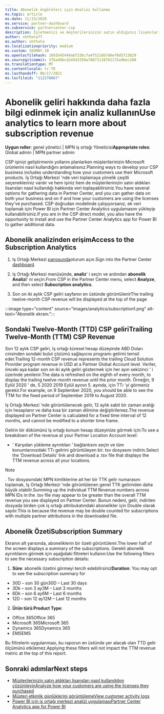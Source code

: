 ```yaml
---
title: Abonelik öngörüleri için Analizi kullanma
ms.topic: article
ms.date: 11/13/2020
ms.service: partner-dashboard
ms.subservice: partnercenter-csp
description: İşletmenizi ve müşterilerinizin satın aldığınız lisansları nasıl kullandığını daha iyi anlamak için iş ortağı merkezi 'nde analizler kullanmayı öğrenin.
author: shthota77
ms.author: shthota
ms.localizationpriority: medium
ms.custom: SEOMAY.20
ms.openlocfilehash: 1693545449abf33bc7a4f5216b7d6ef0d5713829
ms.sourcegitcommit: 376a49bcd245d3358a78871128761175a96ec200
ms.translationtype: MT
ms.contentlocale: tr-TR
ms.lasthandoff: 06/17/2021
ms.locfileid: "112276867"
---
```

# <a name="use-analytics-to-learn-more-about-subscription-revenue"></a><span data-ttu-id="68949-103">Abonelik geliri hakkında daha fazla bilgi edinmek için analiz kullanın</span><span class="sxs-lookup"><span data-stu-id="68949-103">Use analytics to learn more about subscription revenue</span></span>

<span data-ttu-id="68949-104">**Uygun roller**: genel yönetici | MPN iş ortağı Yöneticisi</span><span class="sxs-lookup"><span data-stu-id="68949-104">**Appropriate roles**: Global admin | MPN partner admin</span></span>

<span data-ttu-id="68949-105">CSP işinizi geliştirmenin yollarını planlarken müşterilerinizin Microsoft ürünlerini nasıl kullandığını anlamalısınız.</span><span class="sxs-lookup"><span data-stu-id="68949-105">Planning ways to develop your CSP business includes understanding how your customers use their Microsoft products.</span></span> <span data-ttu-id="68949-106">İş Ortağı Merkezi 'nde veri toplamaya yönelik çeşitli seçenekleriniz vardır ve hem işiniz hem de müşterilerinizin satın aldıkları lisansları nasıl kullandığı hakkında veri toplayabilirsiniz.</span><span class="sxs-lookup"><span data-stu-id="68949-106">You have several options for gathering data in Partner Center, and you can gather data on both your business and on if and how your customers are using the licenses they've purchased.</span></span> <span data-ttu-id="68949-107">CSP doğrudan modelinde çalışıyorsanız, ek veri toplamak için Power BI için Partner Center Analytics uygulamasını yükleyip kullanabilirsiniz.</span><span class="sxs-lookup"><span data-stu-id="68949-107">If you are in the CSP direct model, you also have the opportunity to install and use the Partner Center Analytics app for Power BI to gather additional data.</span></span>

## <a name="access-to-the-subscription-analytics"></a><span data-ttu-id="68949-108">Abonelik analizinden erişim</span><span class="sxs-lookup"><span data-stu-id="68949-108">Access to the Subscription Analytics</span></span>

1. <span data-ttu-id="68949-109">Iş Ortağı Merkezi [panosunda](https://partner.microsoft.com/dashboard/home)oturum açın.</span><span class="sxs-lookup"><span data-stu-id="68949-109">Sign into the Partner Center [dashboard](https://partner.microsoft.com/dashboard/home).</span></span>
1. <span data-ttu-id="68949-110">Iş Ortağı Merkezi menüsünde, **analiz**' i seçin ve ardından **abonelik Analizi**' ni seçin.</span><span class="sxs-lookup"><span data-stu-id="68949-110">From CSP in the Partner Center menu, select **Analyze**, and then select **Subscription analytics**.</span></span>

1. <span data-ttu-id="68949-111">Son on iki aylık CSP geliri sayfanın en üstünde görüntülenir</span><span class="sxs-lookup"><span data-stu-id="68949-111">The trailing twelve-month CSP revenue will be displayed at the top of the page</span></span>

:::image type="content" source="images/analytics/subscription1.png" alt-text="Abonelik ekranı.":::

## <a name="trailing-twelve-month-ttm-csp-revenue"></a><span data-ttu-id="68949-113">Sondaki Twelve-Month (TTD) CSP geliri</span><span class="sxs-lookup"><span data-stu-id="68949-113">Trailing Twelve-Month (TTM) CSP Revenue</span></span>

<span data-ttu-id="68949-114">Son 12 aylık CSP geliri, Iş ortağı küresel hesap düzeyinde ABD Doları cinsinden sondaki bulut çözümü sağlayıcısı programı gelirini temsil eder.</span><span class="sxs-lookup"><span data-stu-id="68949-114">Trailing 12-month CSP revenue represents the trailing Cloud Solution Provider program revenue in USD at a Partner Global Account level.</span></span> <span data-ttu-id="68949-115">Veriler, önceki aya kadar son on iki aylık geliri göstermek için her ayın sekizinci ' i üzerinde yenilenir.</span><span class="sxs-lookup"><span data-stu-id="68949-115">The data is refreshed on the eighth of every month, to display the trailing twelve-month revenue until the prior month.</span></span> <span data-ttu-id="68949-116">Örneğin, 9 Eylül 2020 ' de, 5 2020 2019 Eylül ayının 5. ayında, için TTı 'yi görmeniz gerekir.</span><span class="sxs-lookup"><span data-stu-id="68949-116">For example, on 9 September 2020, you should be able to see the TTM for the fixed period of September 2019 to August 2020.</span></span>

<span data-ttu-id="68949-117">Iş Ortağı Merkezi 'nde görüntülenecek gelir, 12 aylık sabit bir zaman aralığı için hesaplanır ve daha kısa bir zaman dilimine değiştirilemez.</span><span class="sxs-lookup"><span data-stu-id="68949-117">The revenue displayed on Partner Center is calculated for a fixed time interval of 12 months, and cannot be modified to a shorter time frame.</span></span>

<span data-ttu-id="68949-118">Gelirin bir dökümünü Iş ortağı konum hesap düzeyinize görmek için:</span><span class="sxs-lookup"><span data-stu-id="68949-118">To see a breakdown of the revenue at your Partner Location Account level:</span></span>

- <span data-ttu-id="68949-119">' Karşıdan yükleme ayrıntıları ' bağlantısını seçin ve tüm konumlarınızdaki TTı gelirini görüntüleyen bir. tsv dosyasını indirin.</span><span class="sxs-lookup"><span data-stu-id="68949-119">Select the ‘Download Details’ link and download a .tsv file that displays the TTM revenue across all your locations.</span></span>

>[!NOTE] 
><span data-ttu-id="68949-120">. Tsv dosyasındaki MPN kimliklerine ait her bir TTK gelir numarasını toplamak, Iş Ortağı Merkezi 'nde görüntülenen genel TTK gelirinden daha büyük olabilir.</span><span class="sxs-lookup"><span data-stu-id="68949-120">Summing up the individual TTM Revenue numbers across MPN IDs in the .tsv file may appear to be greater than the overall TTM revenue you see displayed on Partner Center.</span></span> <span data-ttu-id="68949-121">Bunun nedeni, gelir, indirilen dosyada birden çok iş ortağı attribukatındaki abonelikler için Double olarak sayılır.</span><span class="sxs-lookup"><span data-stu-id="68949-121">This is because the revenue may be double counted for subscriptions with multiple partner attributions in the downloaded file.</span></span>

## <a name="subscription-summary"></a><span data-ttu-id="68949-122">Abonelik Özeti</span><span class="sxs-lookup"><span data-stu-id="68949-122">Subscription Summary</span></span>

<span data-ttu-id="68949-123">Ekranın alt yarısında, aboneliklerin bir özeti görüntülenir.</span><span class="sxs-lookup"><span data-stu-id="68949-123">The lower half of the screen displays a summary of the subscriptions.</span></span> <span data-ttu-id="68949-124">Gerekli abonelik ayrıntılarını görmek için aşağıdaki filtreleri kullanın:</span><span class="sxs-lookup"><span data-stu-id="68949-124">Use the following filters to see the necessary subscription details:</span></span>  

1. <span data-ttu-id="68949-125">**Süre**: abonelik özetini görmeyi tercih edebilirsiniz</span><span class="sxs-lookup"><span data-stu-id="68949-125">**Duration**: You may opt to see the subscription summary for</span></span> 

- <span data-ttu-id="68949-126">30D – son 30 gün</span><span class="sxs-lookup"><span data-stu-id="68949-126">30D – Last 30 days</span></span>
- <span data-ttu-id="68949-127">3Dk – son 3 ay</span><span class="sxs-lookup"><span data-stu-id="68949-127">3M – Last 3 months</span></span>
- <span data-ttu-id="68949-128">6Dk – son 6 ay</span><span class="sxs-lookup"><span data-stu-id="68949-128">6M – Last 6 months</span></span>
- <span data-ttu-id="68949-129">12D – son 12 ay</span><span class="sxs-lookup"><span data-stu-id="68949-129">12M – Last 12 months</span></span>

2. <span data-ttu-id="68949-130">**Ürün türü**:</span><span class="sxs-lookup"><span data-stu-id="68949-130">**Product Type**:</span></span>
 
- <span data-ttu-id="68949-131">Office 365</span><span class="sxs-lookup"><span data-stu-id="68949-131">Office 365</span></span>
- <span data-ttu-id="68949-132">Microsoft 365</span><span class="sxs-lookup"><span data-stu-id="68949-132">Microsoft 365</span></span>
- <span data-ttu-id="68949-133">Dynamics 365</span><span class="sxs-lookup"><span data-stu-id="68949-133">Dynamics 365</span></span>
- <span data-ttu-id="68949-134">EMS</span><span class="sxs-lookup"><span data-stu-id="68949-134">EMS</span></span>

<span data-ttu-id="68949-135">Bu filtrelerin uygulanması, bu raporun en üstünde yer alacak olan TTD gelir ölçümünü etkilemez.</span><span class="sxs-lookup"><span data-stu-id="68949-135">Applying these filters will not impact the TTM revenue metric at the top of this report.</span></span>


 
## <a name="next-steps"></a><span data-ttu-id="68949-136">Sonraki adımlar</span><span class="sxs-lookup"><span data-stu-id="68949-136">Next steps</span></span>

- [<span data-ttu-id="68949-137">Müşterilerinizin satın aldıkları lisansları nasıl kullandığını çözümleyin</span><span class="sxs-lookup"><span data-stu-id="68949-137">Analyze how your customers are using the licenses they purchased</span></span>](increasing-adoption-and-satisfaction.md)  
- [<span data-ttu-id="68949-138">Müşteri etkinlik günlüklerini görüntüleme</span><span class="sxs-lookup"><span data-stu-id="68949-138">View customer activity logs</span></span>](activity-logs.md)
- [<span data-ttu-id="68949-139">Power BI için iş ortağı merkezi analizi uygulaması</span><span class="sxs-lookup"><span data-stu-id="68949-139">Partner Center Analytics app for Power BI</span></span>](power-bi-app-for-direct-partners.md)






